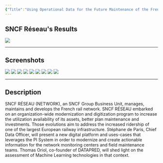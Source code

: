 ```yaml
---
{"Title":"Using Operational Data for the Future Maintenance of the French Rail Infrastructure","Year":2017,"Industry":"Transportation","URL":"https://resources.osisoft.com/presentations/using-operational-data-for-the-future-maintenance-of-the-french-rail-infrastructure/","PDF":"https://cdn.osisoft.com/osi/presentations/2017-uc-emea-london/UC17EU-D2TR04-SNCF-deParis-UsingDataFutureMaintenanceFrenchRail.pdf","Company":"SNCF Réseau","Keywords":["CBM","Predictive Maintenance","Custom App"],"dg-publish":true,"permalink":"/aveva/customer-stories/2017/2017-sncf-reseau-using-operational-data-for-the-future-maintenance-of-the-french-rail-infrastructure/","dgPassFrontmatter":true}
---
```


## SNCF Réseau's Results
![](https://i.imgur.com/kweLISt.png)

---
## Screenshots
![](https://i.imgur.com/JxCeKDO.png)
![](https://i.imgur.com/XMf07La.png)
![](https://i.imgur.com/NqJ0a4j.png)
![](https://i.imgur.com/UtATVCt.png)
![](https://i.imgur.com/y7qGlgX.png)
![](https://i.imgur.com/QlEmvrw.png)
![](https://i.imgur.com/0wxrDJH.png)
![](https://i.imgur.com/LtAXHIm.png)
![](https://i.imgur.com/icfcbtk.png)

---
## Description
SNCF RÉSEAU (NETWORK), an SNCF Group Business Unit, manages, maintains and develops the French rail network. SNCF RÉSEAU embarked on an organization-wide modernization and digitization program to increase the utilization availability of its assets, better plan maintenance and investments. Those evolutions aim to address the increased ridership of one of the largest European railway infrastructure. Stéphane de Paris, Chief Data Officer, will present a new digital platform and uses-cases that leverages the PI System in order to modernize and create actionable information for the network monitoring centers and field maintenance teams. Thomas Oriol, co-founder of DATAPRED, will shed light on the assessment of Machine Learning technologies in that context.
